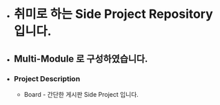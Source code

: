 - # 취미로 하는 Side Project Repository 입니다.

- ## Multi-Module 로 구성하였습니다.

- ### Project Description
  - Board - 간단한 게시판 Side Project 입니다.